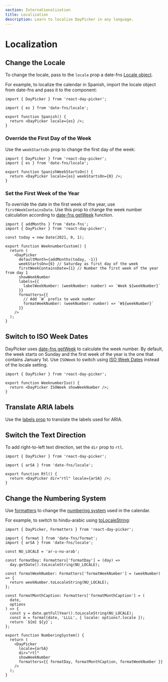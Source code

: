 ```yaml
---
section: Internationalization
title: Localization
description: Learn to localize DayPicker in any language.
---
```


# Localization

## Change the Locale

To change the locale, pass to the `locale` prop a date-fns [Locale
object](http://date-fns.org/docs/Locale).

For example, to localize the calendar in Spanish, import the locale object from
date-fns and pass it to the component:

```tsx example fileName="Spanish.tsx"
import { DayPicker } from 'react-day-picker';

import { es } from 'date-fns/locale';

export function Spanish() {
  return <DayPicker locale={es} />;
}
```

### Override the First Day of the Week

Use the `weekStartsOn` prop to change the first day of the week:

```tsx example fileName="SpanishWeekStartsOn.tsx"
import { DayPicker } from 'react-day-picker';
import { es } from 'date-fns/locale';

export function SpanishWeekStartsOn() {
  return <DayPicker locale={es} weekStartsOn={0} />;
}
```

### Set the First Week of the Year

To override the date in the first week of the year, use `firstWeekContainsDate`.
Use this prop to change the week number calculation according to [date-fns
getWeek](https://date-fns.org/docs/getWeek) function.

```tsx example fileName="WeeknumberCustom.tsx"
import { addMonths } from 'date-fns';
import { DayPicker } from 'react-day-picker';

const today = new Date(2021, 0, 1);

export function WeeknumberCustom() {
  return (
    <DayPicker
      defaultMonth={addMonths(today, -1)}
      weekStartsOn={6} // Saturday as first day of the week
      firstWeekContainsDate={1} // Number the first week of the year from day 1
      showWeekNumber
      labels={{
        labelWeekNumber: (weekNumber: number) => `Week ${weekNumber}`
      }}
      formatters={{
        // Add `W` prefix to week number
        formatWeekNumber: (weekNumber: number) => `W${weekNumber}`
      }}
    />
  );
}
```

## Switch to ISO Week Dates

DayPicker uses [date-fns getWeek](https://date-fns.org/docs/getWeek) to
calculate the week number. By default, the week starts on Sunday and the first
week of the year is the one that contains January 1st. Use `ISOWeek` to switch
using [ISO Week Dates](https://en.wikipedia.org/wiki/ISO_week_date) instead of
the locale setting.

```tsx example fileName="WeeknumberIso.tsx"
import { DayPicker } from 'react-day-picker';

export function WeeknumberIso() {
  return <DayPicker ISOWeek showWeekNumber />;
}
```

## Translate ARIA labels

Use the [labels prop](/api/interfaces/daypickerdefaultprops#labels) to translate
the labels used for ARIA.

## Switch the Text Direction

To add right-to-left text direction, set the `dir` prop to `rtl`.

```tsx example fileName="Rtl.tsx"
import { DayPicker } from 'react-day-picker';

import { arSA } from 'date-fns/locale';

export function Rtl() {
  return <DayPicker dir="rtl" locale={arSA} />;
}
```

## Change the Numbering System

Use [formatters](/guides/formatters) to change the [numbering system](https://en.wikipedia.org/wiki/Numeral_system) used in the
calendar.

For example, to switch to hindu-arabic using
[toLocaleString](https://developer.mozilla.org/en/docs/Web/JavaScript/Reference/Global_Objects/Date/toLocaleString):

```tsx example fileName="NumberingSystem.tsx"
import { DayPicker, Formatters } from 'react-day-picker';

import { format } from 'date-fns/format';
import { arSA } from 'date-fns/locale';

const NU_LOCALE = 'ar-u-nu-arab';

const formatDay: Formatters['formatDay'] = (day) =>
  day.getDate().toLocaleString(NU_LOCALE);

const formatWeekNumber: Formatters['formatWeekNumber'] = (weekNumber) => {
  return weekNumber.toLocaleString(NU_LOCALE);
};

const formatMonthCaption: Formatters['formatMonthCaption'] = (
  date,
  options
) => {
  const y = date.getFullYear().toLocaleString(NU_LOCALE);
  const m = format(date, 'LLLL', { locale: options?.locale });
  return `${m} ${y}`;
};

export function NumberingSystem() {
  return (
    <DayPicker
      locale={arSA}
      dir="rtl"
      showWeekNumber
      formatters={{ formatDay, formatMonthCaption, formatWeekNumber }}
    />
  );
}
```
